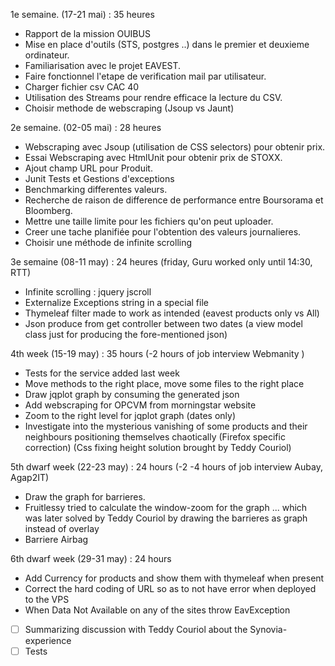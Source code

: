 1e semaine. (17-21 mai) : 35 heures

* Rapport de la mission OUIBUS
* Mise en place d'outils (STS, postgres ..) dans le premier et deuxieme ordinateur.
* Familiarisation avec le projet EAVEST.
* Faire fonctionnel l'etape de verification mail par utilisateur.
* Charger fichier csv CAC 40
* Utilisation des Streams pour rendre efficace la lecture du CSV.
* Choisir methode de webscraping (Jsoup vs Jaunt)


2e semaine. (02-05 mai) : 28 heures
* Webscraping avec Jsoup (utilisation de CSS selectors) pour obtenir prix.
* Essai Webscraping avec HtmlUnit pour obtenir prix de STOXX.
* Ajout champ URL pour Produit.
* Junit Tests et Gestions d'exceptions
* Benchmarking differentes valeurs.
* Recherche de raison de difference de performance entre Boursorama et Bloomberg.
* Mettre une taille limite pour les fichiers qu'on peut uploader.
* Creer une tache planifiée pour l'obtention des valeurs journalieres.
* Choisir une méthode de infinite scrolling

3e semaine (08-11 may) : 24 heures 
(friday, Guru worked only until 14:30, RTT)

* Infinite scrolling : jquery jscroll
* Externalize Exceptions string in a special file
* Thymeleaf filter made to work as intended (eavest products only vs All)
* Json produce from get controller between two dates
(a view model class just for producing the fore-mentioned json)

4th week (15-19 may) : 35 hours (-2 hours of job interview Webmanity )
* Tests for the service added last week
* Move methods to the right place, move some files to the right place
* Draw jqplot graph by consuming the generated json
* Add webscraping for OPCVM from morningstar website
* Zoom to the right level for jqplot graph (dates only)
* Investigate into the mysterious vanishing of some products and their neighbours positioning themselves chaotically
(Firefox specific correction)
(Css fixing height solution brought by Teddy Couriol)

5th dwarf week (22-23 may) : 24 hours (-2 -4 hours of job interview Aubay, Agap2IT)
* Draw the graph for barrieres.
* Fruitlessy tried to calculate the window-zoom for the graph ... which was later solved by Teddy Couriol by drawing the barrieres as graph instead of overlay
* Barriere Airbag

6th dwarf week (29-31 may) : 24 hours
* Add Currency for products and show them with thymeleaf when present
* Correct the hard coding of URL so as to not have error when deployed to the VPS
* When Data Not Available on any of the sites throw EavException
- [ ] Summarizing discussion with Teddy Couriol about the Synovia-experience
- [ ] Tests

